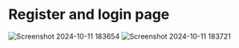 # Register and login page
![Screenshot 2024-10-11 183654](https://github.com/user-attachments/assets/2347643e-a076-47d5-b23a-2eac47d2a458)
![Screenshot 2024-10-11 183721](https://github.com/user-attachments/assets/b10b9faa-8239-4fc5-9af8-0e0c3729394f)
